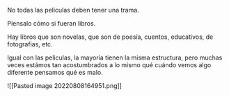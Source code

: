 No todas las peliculas deben tener una trama.  
  
Piensalo cómo si fueran libros.  
  
Hay libros que son novelas, que son de poesía, cuentos, educativos, de fotografias, etc.  
  
Igual con las peliculas, la mayoría tienen la misma estructura, pero muchas veces estámos tan acostumbrados a lo mismo qué cuándo vemos algo diferente pensamos qué es malo.

![[Pasted image 20220808164951.png]]